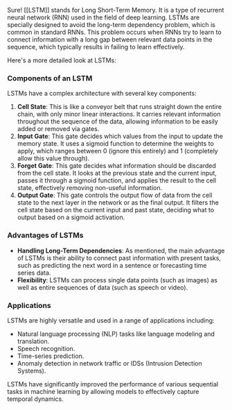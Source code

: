 Sure! [[LSTM]] stands for Long Short-Term Memory. It is a type of recurrent neural network (RNN) used in the field of deep learning. LSTMs are specially designed to avoid the long-term dependency problem, which is common in standard RNNs. This problem occurs when RNNs try to learn to connect information with a long gap between relevant data points in the sequence, which typically results in failing to learn effectively.

Here's a more detailed look at LSTMs:

### Components of an LSTM
LSTMs have a complex architecture with several key components:
1. **Cell State**: This is like a conveyor belt that runs straight down the entire chain, with only minor linear interactions. It carries relevant information throughout the sequence of the data, allowing information to be easily added or removed via gates.
2. **Input Gate**: This gate decides which values from the input to update the memory state. It uses a sigmoid function to determine the weights to apply, which ranges between 0 (ignore this entirely) and 1 (completely allow this value through).
3. **Forget Gate**: This gate decides what information should be discarded from the cell state. It looks at the previous state and the current input, passes it through a sigmoid function, and applies the result to the cell state, effectively removing non-useful information.
4. **Output Gate**: This gate controls the output flow of data from the cell state to the next layer in the network or as the final output. It filters the cell state based on the current input and past state, deciding what to output based on a sigmoid activation.

### Advantages of LSTMs
- **Handling Long-Term Dependencies**: As mentioned, the main advantage of LSTMs is their ability to connect past information with present tasks, such as predicting the next word in a sentence or forecasting time series data.
- **Flexibility**: LSTMs can process single data points (such as images) as well as entire sequences of data (such as speech or video).

### Applications
LSTMs are highly versatile and used in a range of applications including:
- Natural language processing (NLP) tasks like language modeling and translation.
- Speech recognition.
- Time-series prediction.
- Anomaly detection in network traffic or IDSs (Intrusion Detection Systems).

LSTMs have significantly improved the performance of various sequential tasks in machine learning by allowing models to effectively capture temporal dynamics.